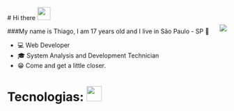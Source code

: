<img style = "margin-top: 40px;" align="right" width = "width" src="https://media.giphy.com/media/ASd0Ukj0y3qMM/giphy.gif">
# Hi there  <img src="https://media.giphy.com/media/f9jQLaKJJl6dL0AmmZ/giphy.gif" width="30px">

###My name is Thiago, I am 17 years old and I live in São Paulo - SP 👋

- 💻 Web Developer
- :mortar_board: System Analysis and Development Technician
- 😁 Come and get a little closer.

# Tecnologias: <img src="https://media.giphy.com/media/fvT2uzkzsSWmmkvl5g/giphy.gif" width="35px">

<!--
**thfrod/thfrod** is a ✨ _special_ ✨ repository because its `README.md` (this file) appears on your GitHub profile.

Here are some ideas to get you started:

- 🔭 I’m currently working on ...
- 🌱 I’m currently learning ...
- 👯 I’m looking to collaborate on ...
- 🤔 I’m looking for help with ...
- 💬 Ask me about ...
- 📫 How to reach me: ...
- 😄 Pronouns: ...
- ⚡ Fun fact: ...
-->
